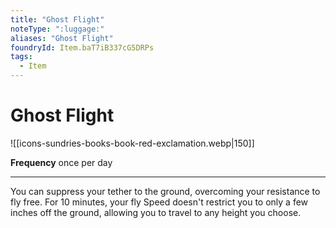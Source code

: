 ```yaml
---
title: "Ghost Flight"
noteType: ":luggage:"
aliases: "Ghost Flight"
foundryId: Item.baT7iB337cG5DRPs
tags:
  - Item
---
```


# Ghost Flight
![[icons-sundries-books-book-red-exclamation.webp|150]]

**Frequency** once per day

* * *

You can suppress your tether to the ground, overcoming your resistance to fly free. For 10 minutes, your fly Speed doesn't restrict you to only a few inches off the ground, allowing you to travel to any height you choose.
